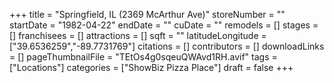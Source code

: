 +++
title = "Springfield, IL (2369 McArthur Ave)"
storeNumber = ""
startDate = "1982-04-22"
endDate = ""
cuDate = ""
remodels = []
stages = []
franchisees = []
attractions = []
sqft = ""
latitudeLongitude = ["39.6536259","-89.7731769"]
citations = []
contributors = []
downloadLinks = []
pageThumbnailFile = "TEtOs4g0sqeuQWAvd1RH.avif"
tags = ["Locations"]
categories = ["ShowBiz Pizza Place"]
draft = false
+++
